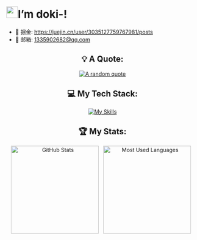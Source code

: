 <h1><img src="https://emojis.slackmojis.com/emojis/images/1531849430/4246/blob-sunglasses.gif?1531849430" width="30"/>I’m doki-!</h1>

- 🔭 掘金: <a href="https://juejin.cn/user/3035127759767981/posts" target="_blank">https://juejin.cn/user/3035127759767981/posts</a>
- 🌱 邮箱: 1335902682@qq.com
<!-- - 🤔 I’m looking for help with ...。。.....。....。.。....
- 💬 Ask me about ...。...
- 📫 How to reach me: 。....
- 😄 Pronouns: ....
- ⚡ Fun fact: .... -->


<div align="center">

## 💡 A Quote:

[![A random quote](https://quotes-github-readme.vercel.app/api?type=horizontal&theme=dark)](https://github.com/piyushsuthar/github-readme-quotes)

## 💻 My Tech Stack:

[![My Skills](https://skillicons.dev/icons?i=html,css,js,ts,vue,react,nextjs,java,mysql,vite,webpack)](https://skillicons.dev)


## 🏆 My Stats:

<p>
    <img height=230 alt="GitHub Stats" src="https://github-readme-stats.vercel.app/api?username=IsDyh01&show_icons=true&count_private=true&theme=dark&show=reviews,prs_merged,prs_merged_percentage" />&nbsp;&nbsp;
    <img height=230 alt="Most Used Languages" src="https://github-readme-stats.vercel.app/api/top-langs/?username=IsDyh01&layout=compact&theme=dark" />&nbsp;&nbsp;
</p>

<!--## 🤝 My Contributions and [POAPs](https://www.gitpoap.io/p/0x994cca07c9f25fe84211ea61b61eab5552a32c6d):

<p>
    <a target="_blank"href="https://www.gitpoap.io/gp/893"><img height=175 alt="Taiko GitHub Contributor 2023" src="https://www.gitpoap.io/_next/image?url=https%3A%2F%2Fassets.poap.xyz%2Fgitpoap3a-2023-taiko-contributor-2022-logo-1671723111328.png&w=750&q=75" />&nbsp;&nbsp;
    <a target="_blank"href="https://www.gitpoap.io/gp/879"><img height=175 alt="Ethereum.org GitHub Contributor 2023" src="https://www.gitpoap.io/_next/image?url=https%3A%2F%2Fassets.poap.xyz%2Fgitpoap3a-2023-ethereumorg-contributor-2022-logo-1671568487547.png&w=750&q=75" />&nbsp;&nbsp;
    <a target="_blank"href="https://poap.gallery/event/128736"><img height=175 alt="ZK-Roller-Coaster Taiko Research Contributor" src="https://assets.poap.xyz/taiko-research-contributors-2023-logo-1685987761596.png" />&nbsp;&nbsp;
    <a target="_blank" href="https://collectors.poap.xyz/en-US/token/6673781"><img height=175 alt="Double Your DeFi Cohort 2: May 2023" src="https://assets.poap.xyz/0c6eaacb-d527-479b-8a0e-d9e60726851d.png" />&nbsp;&nbsp;
</p>
-->

</div>
